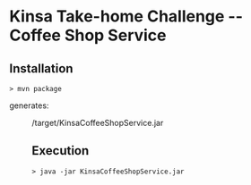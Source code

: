 # Kinsa Take-home Challenge -- Coffee Shop Service

## Installation

~~~~
> mvn package
~~~~
generates:
<dir>/target/KinsaCoffeeShopService.jar

## Execution
~~~~
> java -jar KinsaCoffeeShopService.jar
~~~~
